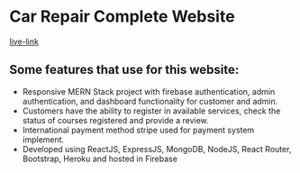 # Car Repair Complete Website

[live-link](https://car-repairproject.web.app)

## Some features that use for this website:

- Responsive MERN Stack project with firebase authentication, admin authentication, and dashboard functionality for customer and admin.
- Customers have the ability to register in available services, check the status of courses registered and provide a review.
- International payment method stripe used for payment system implement.
- Developed using ReactJS, ExpressJS, MongoDB, NodeJS, React Router, Bootstrap, Heroku and hosted in Firebase
